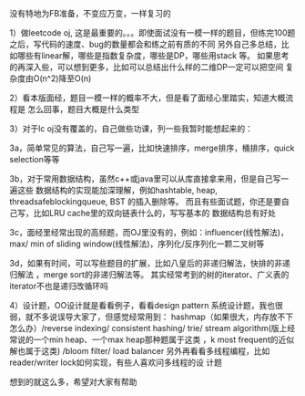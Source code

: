 没有特地为FB准备，不变应万变，一样复习的

1）做leetcode oj, 这是最重要的。。。即使面试没有一模一样的题目，但练完100题
之后，写代码的速度、bug的数量都会和练之前有质的不同
另外自己多总结，比如哪些有linear解，哪些是指数复杂度，哪些是DP，哪些用stack
等。
如果思考的再深入些，可以想到更多，比如可以总结出什么样的二维DP一定可以把空间
复杂度由O(n^2)降至O(n)

2）看本版面经，题目一模一样的概率不大，但是看了面经心里踏实，知道大概流程是
怎么回事，题目大概是什么类型

3）对于lc oj没有覆盖的，自己做些功课，列一些我暂时能想起来的：

3a，简单常见的算法，自己写一遍，比如快速排序，merge排序，桶排序，quick 
selection等等

3b，对于常用数据结构，虽然c++或java里可以从库直接拿来用，但是自己写一遍这些
数据结构的实现能加深理解，例如hashtable, heap, threadsafeblockingqueue, BST
的插入删除等。
而且有些面试题，你还是要自己写，比如LRU cache里的双向链表什么的，写写基本的
数据结构总有好处

3c，面经里经常出现的高频题，而OJ里没有的，例如：influencer(线性解法)，max/
min of sliding window(线性解法)，序列化/反序列化一颗二叉树等

3d，如果有时间，可以写些题目的扩展，比如八皇后的非递归解法，快排的非递归解法
，merge sort的非递归解法等。
其实经常考到的树的iterator、广义表的iterator不也是递归改循环吗

4）设计题，OO设计就是看看例子，看看design pattern
系统设计题，我也很弱，就不多说误导大家了，但感觉经常用到：
hashmap（如果很大，内存放不下怎么办）/reverse indexing/ consistent hashing/ 
trie/ stream algorithm(版上经常说的一个min heap、一个max heap那种题属于这类
，k most frequent的近似解也属于这类) /bloom filter/ load balancer
另外再看看多线程编程，比如reader/writer lock如何实现，有些人喜欢问多线程的设
计题

想到的就这么多，希望对大家有帮助
